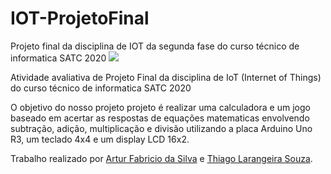 # IOT-ProjetoFinal
Projeto final da disciplina de IOT da segunda fase do curso técnico de informatica SATC 2020
![](https://www1.satc.edu.br/portais/acesso/public/assets/img/logoSatc.png)

Atividade avaliativa de Projeto Final da disciplina de IoT (Internet of Things) do curso técnico de informatica SATC 2020

O objetivo do nosso projeto projeto é realizar uma calculadora e um jogo baseado em acertar as respostas de equações matematicas envolvendo subtração, adição, multiplicação e divisão utilizando a placa Arduino Uno R3, um teclado 4x4 e um display LCD 16x2.

Trabalho realizado por [Artur Fabricio da Silva](https://github.com/arturfabriciohahaedgy) e [Thiago Larangeira Souza](https://github.com/baconzitus).
